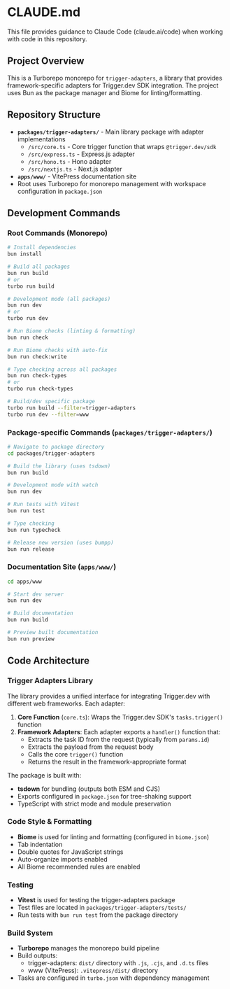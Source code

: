 # CLAUDE.md

This file provides guidance to Claude Code (claude.ai/code) when working with code in this repository.

## Project Overview

This is a Turborepo monorepo for `trigger-adapters`, a library that provides framework-specific adapters for Trigger.dev SDK integration. The project uses Bun as the package manager and Biome for linting/formatting.

## Repository Structure

- **`packages/trigger-adapters/`** - Main library package with adapter implementations
  - `/src/core.ts` - Core trigger function that wraps `@trigger.dev/sdk`
  - `/src/express.ts` - Express.js adapter
  - `/src/hono.ts` - Hono adapter
  - `/src/nextjs.ts` - Next.js adapter
- **`apps/www/`** - VitePress documentation site
- Root uses Turborepo for monorepo management with workspace configuration in `package.json`

## Development Commands

### Root Commands (Monorepo)
```bash
# Install dependencies
bun install

# Build all packages
bun run build
# or
turbo run build

# Development mode (all packages)
bun run dev
# or
turbo run dev

# Run Biome checks (linting & formatting)
bun run check

# Run Biome checks with auto-fix
bun run check:write

# Type checking across all packages
bun run check-types
# or
turbo run check-types

# Build/dev specific package
turbo run build --filter=trigger-adapters
turbo run dev --filter=www
```

### Package-specific Commands (`packages/trigger-adapters/`)
```bash
# Navigate to package directory
cd packages/trigger-adapters

# Build the library (uses tsdown)
bun run build

# Development mode with watch
bun run dev

# Run tests with Vitest
bun run test

# Type checking
bun run typecheck

# Release new version (uses bumpp)
bun run release
```

### Documentation Site (`apps/www/`)
```bash
cd apps/www

# Start dev server
bun run dev

# Build documentation
bun run build

# Preview built documentation
bun run preview
```

## Code Architecture

### Trigger Adapters Library

The library provides a unified interface for integrating Trigger.dev with different web frameworks. Each adapter:

1. **Core Function** (`core.ts`): Wraps the Trigger.dev SDK's `tasks.trigger()` function
2. **Framework Adapters**: Each adapter exports a `handler()` function that:
   - Extracts the task ID from the request (typically from `params.id`)
   - Extracts the payload from the request body
   - Calls the core `trigger()` function
   - Returns the result in the framework-appropriate format

The package is built with:
- **tsdown** for bundling (outputs both ESM and CJS)
- Exports configured in `package.json` for tree-shaking support
- TypeScript with strict mode and module preservation

### Code Style & Formatting

- **Biome** is used for linting and formatting (configured in `biome.json`)
- Tab indentation
- Double quotes for JavaScript strings
- Auto-organize imports enabled
- All Biome recommended rules are enabled

### Testing

- **Vitest** is used for testing the trigger-adapters package
- Test files are located in `packages/trigger-adapters/tests/`
- Run tests with `bun run test` from the package directory

### Build System

- **Turborepo** manages the monorepo build pipeline
- Build outputs:
  - trigger-adapters: `dist/` directory with `.js`, `.cjs`, and `.d.ts` files
  - www (VitePress): `.vitepress/dist/` directory
- Tasks are configured in `turbo.json` with dependency management